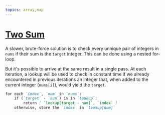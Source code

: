 ```yaml
---
topics: array,map
---
```


# [Two Sum](https://leetcode.com/problems/two-sum/)

A slower, brute-force solution is to check every unnique pair of integers in `nums` if their sum is the `target` integer. This can be done using a nested for-loop.

But it's possible to arrive at the same result in a single pass. At each iteration, a lookup will be used to check in constant time if we already encountered in previous iterations an integer that, when added to the current integer (`nums[i]`), would yield the `target`.

```md
for each `index`, `num` in `nums`:
    if (`target` - `num`) is in `lookup`:
        return [ `lookup[target - num]`, `index` ]
    otherwise, store the `index` in `lookup[num]`
```
